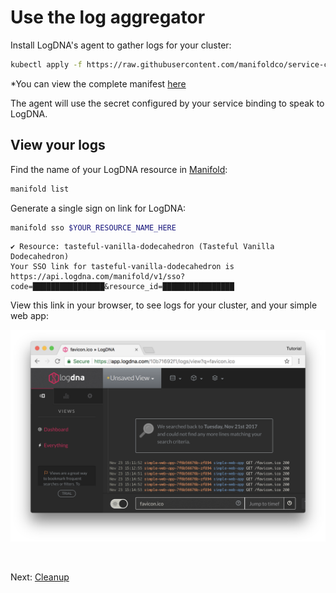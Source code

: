 # Use the log aggregator

Install LogDNA's agent to gather logs for your cluster:

```bash
kubectl apply -f https://raw.githubusercontent.com/manifoldco/service-catalog-tutorial/labs/yaml/logdna-agent.yaml
```

*You can view the complete manifest [here][manifest]

The agent will use the secret configured by your service binding to speak to
LogDNA.

## View your logs

Find the name of your LogDNA resource in [Manifold][manifold]:

```bash
manifold list
```

Generate a single sign on link for LogDNA:

```bash
manifold sso $YOUR_RESOURCE_NAME_HERE
```
```
✔ Resource: tasteful-vanilla-dodecahedron (Tasteful Vanilla Dodecahedron)
Your SSO link for tasteful-vanilla-dodecahedron is https://api.logdna.com/manifold/v1/sso?code=████████████████&resource_id=████████████████
```

View this link in your browser, to see logs for your cluster, and your simple
web app:

![LogDNA log search results](./img/logdna.png)

<br>

Next: [Cleanup](cleanup.md)

[manifold]: https://www.manifold.co
[manifest]: https://raw.githubusercontent.com/manifoldco/service-catalog-tutorial/labs/yaml/logdna-agent.yaml
